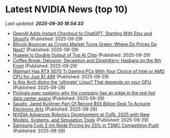 # Latest NVIDIA News (top 10)
_Last updated: **2025-09-30 18:54:33**_

- [OpenAI Adds Instant Checkout to ChatGPT, Starting With Etsy and Shopify](https://www.cnet.com/tech/services-and-software/openai-adds-instant-checkout-to-chatgpt-starting-with-etsy-and-shopify/) (Published: 2025-09-29)
- [Bitcoin Bounces as Crypto Market Turns Green: Where Do Prices Go Next?](https://decrypt.co/342021/bitcoin-solana-crypto-market-green-where-prices-next) (Published: 2025-09-29)
- [Huawei to Double Output of Top AI Chip](https://finance.yahoo.com/video/huawei-double-output-top-ai-182923525.html) (Published: 2025-09-29)
- [Coffee Break: Delusion, Deception and Dipshittery: Hasbara on the 8th Front](https://www.nakedcapitalism.com/2025/09/delusion-deception-dipshittery-israel-trump-europe-narrative-control.html) (Published: 2025-09-29)
- [Walmart Has RTX 5070 Ti Gaming PCs With Your Choice of Intel or AMD CPU for Just $1,499](https://www.ign.com/articles/walmart-has-rtx-5070-ti-gaming-pc-deals-starting-at-1499) (Published: 2025-09-29)
- [Is this Arch distro the 'ultimate' Linux? That depends on your GPU](https://www.zdnet.com/article/is-this-arch-based-distro-the-ultimate-linux-that-depends-on-your-gpu/) (Published: 2025-09-29)
- [Prologis exec explains why the company has an edge in the red-hot data center space](https://www.businessinsider.com/prologis-exec-explains-advantages-data-centers-energy-real-estate-2025-9) (Published: 2025-09-29)
- [Saudis, Jared Kushner Part Of Record $55 Billion Deal To Acquire Electronic Arts](https://brobible.com/sports/article/saudis-acquire-electronic-arts/) (Published: 2025-09-29)
- [NVIDIA Advances Robotics Development at CoRL 2025 with New Models, Systems, and Simulation Tools](https://www.storagereview.com/news/nvidia-advances-robotics-development-at-corl-2025-with-new-models-systems-and-simulation-tools) (Published: 2025-09-29)
- [Samsung Cuts 2 nm Node Pricing by 33% in TSMC Competition Push](https://www.techpowerup.com/341465/samsung-cuts-2-nm-node-pricing-by-33-in-tsmc-competition-push) (Published: 2025-09-29)
